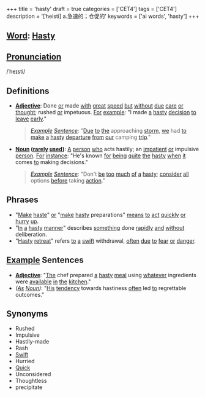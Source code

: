 +++
title = 'hasty'
draft = true
categories = ['CET4']
tags = ['CET4']
description = '[ˈheisti] a.急速的；仓促的'
keywords = ['ai words', 'hasty']
+++

## [Word](/en/post/word/): [Hasty](/en/post/hasty/)

## [Pronunciation](/en/post/pronunciation/)
/ˈheɪsti/

## Definitions
- **[Adjective](/en/post/adjective/)**: Done [or](/en/post/or/) made [with](/en/post/with/) [great](/en/post/great/) [speed](/en/post/speed/) [but](/en/post/but/) [without](/en/post/without/) [due](/en/post/due/) [care](/en/post/care/) [or](/en/post/or/) [thought](/en/post/thought/); rushed [or](/en/post/or/) impetuous. [For](/en/post/for/) [example](/en/post/example/): "I made [a](/en/post/a/) [hasty](/en/post/hasty/) [decision](/en/post/decision/) [to](/en/post/to/) [leave](/en/post/leave/) [early](/en/post/early/)."
  
  > *[Example](/en/post/example/) [Sentence](/en/post/sentence/)*: "[Due](/en/post/due/) [to](/en/post/to/) [the](/en/post/the/) approaching [storm](/en/post/storm/), [we](/en/post/we/) had [to](/en/post/to/) [make](/en/post/make/) [a](/en/post/a/) [hasty](/en/post/hasty/) [departure](/en/post/departure/) [from](/en/post/from/) [our](/en/post/our/) camping [trip](/en/post/trip/)."
  
- **[Noun](/en/post/noun/) ([rarely](/en/post/rarely/) [used](/en/post/used/))**: [A](/en/post/a/) [person](/en/post/person/) [who](/en/post/who/) acts hastily; an [impatient](/en/post/impatient/) [or](/en/post/or/) impulsive [person](/en/post/person/). [For](/en/post/for/) [instance](/en/post/instance/): "He's known [for](/en/post/for/) [being](/en/post/being/) [quite](/en/post/quite/) [the](/en/post/the/) [hasty](/en/post/hasty/) [when](/en/post/when/) [it](/en/post/it/) comes [to](/en/post/to/) making decisions."

  > *[Example](/en/post/example/) [Sentence](/en/post/sentence/)*: "Don't [be](/en/post/be/) [too](/en/post/too/) [much](/en/post/much/) [of](/en/post/of/) [a](/en/post/a/) [hasty](/en/post/hasty/); [consider](/en/post/consider/) [all](/en/post/all/) options [before](/en/post/before/) taking [action](/en/post/action/)."

## Phrases
- "[Make](/en/post/make/) [haste](/en/post/haste/)" [or](/en/post/or/) "[make](/en/post/make/) [hasty](/en/post/hasty/) preparations" [means](/en/post/means/) [to](/en/post/to/) [act](/en/post/act/) [quickly](/en/post/quickly/) [or](/en/post/or/) [hurry](/en/post/hurry/) [up](/en/post/up/).
- "[In](/en/post/in/) [a](/en/post/a/) [hasty](/en/post/hasty/) [manner](/en/post/manner/)" describes [something](/en/post/something/) done [rapidly](/en/post/rapidly/) [and](/en/post/and/) [without](/en/post/without/) deliberation.
- "[Hasty](/en/post/hasty/) [retreat](/en/post/retreat/)" refers [to](/en/post/to/) [a](/en/post/a/) [swift](/en/post/swift/) withdrawal, [often](/en/post/often/) [due](/en/post/due/) [to](/en/post/to/) [fear](/en/post/fear/) [or](/en/post/or/) [danger](/en/post/danger/).

## [Example](/en/post/example/) Sentences
- **[Adjective](/en/post/adjective/)**: "[The](/en/post/the/) chef prepared [a](/en/post/a/) [hasty](/en/post/hasty/) [meal](/en/post/meal/) using [whatever](/en/post/whatever/) ingredients were [available](/en/post/available/) [in](/en/post/in/) [the](/en/post/the/) [kitchen](/en/post/kitchen/)."
- *([As](/en/post/as/) [Noun](/en/post/noun/))*: "[His](/en/post/his/) [tendency](/en/post/tendency/) towards hastiness [often](/en/post/often/) led [to](/en/post/to/) regrettable outcomes."

## Synonyms
- Rushed
- Impulsive
- Hastily-made
- Rash
- [Swift](/en/post/swift/)
- Hurried
- [Quick](/en/post/quick/)
- Unconsidered
- Thoughtless
- precipitate
